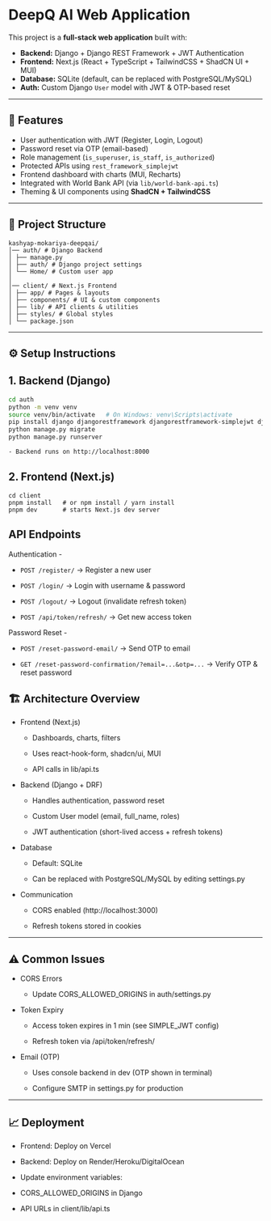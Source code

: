 # DeepQ AI Web Application

This project is a **full-stack web application** built with:

- **Backend:** Django + Django REST Framework + JWT Authentication
- **Frontend:** Next.js (React + TypeScript + TailwindCSS + ShadCN UI + MUI)
- **Database:** SQLite (default, can be replaced with PostgreSQL/MySQL)
- **Auth:** Custom Django `User` model with JWT & OTP-based reset

---

## 🚀 Features
- User authentication with JWT (Register, Login, Logout)
- Password reset via OTP (email-based)
- Role management (`is_superuser`, `is_staff`, `is_authorized`)
- Protected APIs using `rest_framework_simplejwt`
- Frontend dashboard with charts (MUI, Recharts)
- Integrated with World Bank API (via `lib/world-bank-api.ts`)
- Theming & UI components using **ShadCN + TailwindCSS**

---

## 📂 Project Structure

```
kashyap-mokariya-deepqai/
│── auth/ # Django Backend
│ ├── manage.py
│ ├── auth/ # Django project settings
│ └── Home/ # Custom user app
│
│── client/ # Next.js Frontend
│ ├── app/ # Pages & layouts
│ ├── components/ # UI & custom components
│ ├── lib/ # API clients & utilities
│ ├── styles/ # Global styles
│ └── package.json
```

---

## ⚙️ Setup Instructions

## 1. Backend (Django)
```bash
cd auth
python -m venv venv
source venv/bin/activate   # On Windows: venv\Scripts\activate
pip install django djangorestframework djangorestframework-simplejwt django-cors-headers
python manage.py migrate
python manage.py runserver

- Backend runs on http://localhost:8000
```

## 2. Frontend (Next.js)

```
cd client
pnpm install   # or npm install / yarn install
pnpm dev       # starts Next.js dev server
```

## API Endpoints

Authentication -

- ```POST /register/``` → Register a new user

- ```POST /login/``` → Login with username & password

- ```POST /logout/``` → Logout (invalidate refresh token)

- ```POST /api/token/refresh/``` → Get new access token

Password Reset -

- ```POST /reset-password-email/``` → Send OTP to email

- ```GET /reset-password-confirmation/?email=...&otp=...``` → Verify OTP & reset password

## 🏗️ Architecture Overview

- Frontend (Next.js)

    - Dashboards, charts, filters

    - Uses react-hook-form, shadcn/ui, MUI

    - API calls in lib/api.ts

- Backend (Django + DRF)

    - Handles authentication, password reset

    - Custom User model (email, full_name, roles)

    - JWT authentication (short-lived access + refresh tokens)

- Database

    - Default: SQLite

    - Can be replaced with PostgreSQL/MySQL by editing settings.py

- Communication

    - CORS enabled (http://localhost:3000)

    - Refresh tokens stored in cookies

---

## ⚠️ Common Issues

- CORS Errors

    - Update CORS_ALLOWED_ORIGINS in auth/settings.py

- Token Expiry

    - Access token expires in 1 min (see SIMPLE_JWT config)

    - Refresh token via /api/token/refresh/

- Email (OTP)

    - Uses console backend in dev (OTP shown in terminal)

    - Configure SMTP in settings.py for production

---

## 📈 Deployment

- Frontend: Deploy on Vercel

- Backend: Deploy on Render/Heroku/DigitalOcean

- Update environment variables:

- CORS_ALLOWED_ORIGINS in Django

- API URLs in client/lib/api.ts